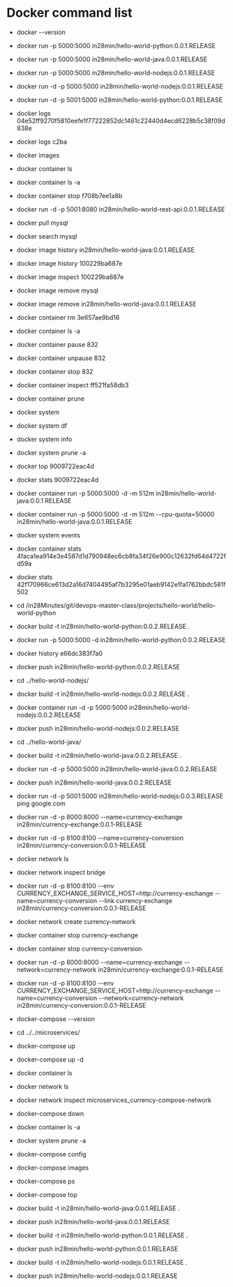 # Docker command list

* docker --version
* docker run -p 5000:5000 in28min/hello-world-python:0.0.1.RELEASE
* docker run -p 5000:5000 in28min/hello-world-java:0.0.1.RELEASE
* docker run -p 5000:5000 in28min/hello-world-nodejs:0.0.1.RELEASE
* docker run -d -p 5000:5000 in28min/hello-world-nodejs:0.0.1.RELEASE
* docker run -d -p 5001:5000 in28min/hello-world-python:0.0.1.RELEASE
* docker logs 04e52ff9270f5810eefe1f77222852dc1461c22440d4ecd6228b5c38f09d838e
* docker logs c2ba
* docker images
* docker container ls
* docker container ls -a
* docker container stop f708b7ee1a8b
* docker run -d -p 5001:8080 in28min/hello-world-rest-api:0.0.1.RELEASE
* docker pull mysql
* docker search mysql
* docker image history in28min/hello-world-java:0.0.1.RELEASE
* docker image history 100229ba687e
* docker image inspect 100229ba687e
* docker image remove mysql
* docker image remove in28min/hello-world-java:0.0.1.RELEASE
* docker container rm 3e657ae9bd16
* docker container ls -a
* docker container pause 832
* docker container unpause 832
* docker container stop 832
* docker container inspect ff521fa58db3
* docker container prune
* docker system
* docker system df
* docker system info
* docker system prune -a
* docker top 9009722eac4d
* docker stats 9009722eac4d
* docker container run -p 5000:5000 -d -m 512m in28min/hello-world-java:0.0.1.RELEASE
* docker container run -p 5000:5000 -d -m 512m --cpu-quota=50000  in28min/hello-world-java:0.0.1.RELEASE
* docker system events
 
* docker container stats 4faca1ea914e3e4587d1d790948ec6cb8fa34f26e900c12632fd64d4722fd59a
* docker stats 42f170966ce613d2a16d7404495af7b3295e01aeb9142e1fa1762bbdc581f502
 
* cd /in28Minutes/git/devops-master-class/projects/hello-world/hello-world-python 
* docker build -t in28min/hello-world-python:0.0.2.RELEASE . 
* docker run -p 5000:5000 -d in28min/hello-world-python:0.0.2.RELEASE
* docker history e66dc383f7a0
* docker push in28min/hello-world-python:0.0.2.RELEASE
 
* cd ../hello-world-nodejs/
* docker build -t in28min/hello-world-nodejs:0.0.2.RELEASE . 
* docker container run -d -p 5000:5000 in28min/hello-world-nodejs:0.0.2.RELEASE
* docker push in28min/hello-world-nodejs:0.0.2.RELEASE
  
* cd ../hello-world-java/
* docker build -t in28min/hello-world-java:0.0.2.RELEASE . 
* docker run -d -p 5000:5000 in28min/hello-world-java:0.0.2.RELEASE
* docker push in28min/hello-world-java:0.0.2.RELEASE
  
* docker run -d -p 5001:5000 in28min/hello-world-nodejs:0.0.3.RELEASE ping google.com
 
* docker run -d -p 8000:8000 --name=currency-exchange in28min/currency-exchange:0.0.1-RELEASE
* docker run -d -p 8100:8100 --name=currency-conversion in28min/currency-conversion:0.0.1-RELEASE
  
* docker network ls
* docker network inspect bridge
  
* docker run -d -p 8100:8100 --env CURRENCY_EXCHANGE_SERVICE_HOST=http://currency-exchange --name=currency-conversion --link currency-exchange in28min/currency-conversion:0.0.1-RELEASE
  
* docker network create currency-network
* docker container stop currency-exchange
* docker container stop currency-conversion
* docker run -d -p 8000:8000 --name=currency-exchange --network=currency-network in28min/currency-exchange:0.0.1-RELEASE
* docker run -d -p 8100:8100 --env CURRENCY_EXCHANGE_SERVICE_HOST=http://currency-exchange --name=currency-conversion --network=currency-network in28min/currency-conversion:0.0.1-RELEASE
  
* docker-compose --version
* cd ../../microservices/
* docker-compose up
* docker-compose up -d
* docker container ls
* docker network ls
* docker network inspect microservices_currency-compose-network
* docker-compose down
* docker container ls -a
* docker system prune -a
* docker-compose config
* docker-compose images
* docker-compose ps
* docker-compose top
  
* docker build -t in28min/hello-world-java:0.0.1.RELEASE .
* docker push in28min/hello-world-java:0.0.1.RELEASE
  
* docker build -t in28min/hello-world-python:0.0.1.RELEASE .
* docker push in28min/hello-world-python:0.0.1.RELEASE
  
* docker build -t in28min/hello-world-nodejs:0.0.1.RELEASE .
* docker push in28min/hello-world-nodejs:0.0.1.RELEASE
